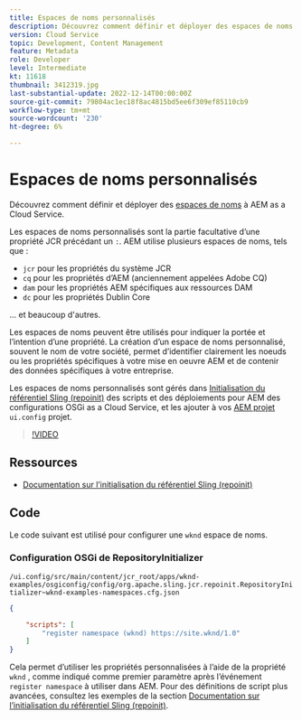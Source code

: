 ```yaml
---
title: Espaces de noms personnalisés
description: Découvrez comment définir et déployer des espaces de noms personnalisés pour AEM as a Cloud Service.
version: Cloud Service
topic: Development, Content Management
feature: Metadata
role: Developer
level: Intermediate
kt: 11618
thumbnail: 3412319.jpg
last-substantial-update: 2022-12-14T00:00:00Z
source-git-commit: 79804ac1ec18f8ac4815bd5ee6f309ef85110cb9
workflow-type: tm+mt
source-wordcount: '230'
ht-degree: 6%

---
```


# Espaces de noms personnalisés

Découvrez comment définir et déployer des [espaces de noms](https://developer.adobe.com/experience-manager/reference-materials/spec/jcr/1.0/4.5_Namespaces.html) à AEM as a Cloud Service.

Les espaces de noms personnalisés sont la partie facultative d’une propriété JCR précédant un `:`. AEM utilise plusieurs espaces de noms, tels que :

+ `jcr` pour les propriétés du système JCR
+ `cq` pour les propriétés d’AEM (anciennement appelées Adobe CQ)
+ `dam` pour les propriétés AEM spécifiques aux ressources DAM
+ `dc` pour les propriétés Dublin Core

... et beaucoup d&#39;autres.

Les espaces de noms peuvent être utilisés pour indiquer la portée et l’intention d’une propriété. La création d’un espace de noms personnalisé, souvent le nom de votre société, permet d’identifier clairement les noeuds ou les propriétés spécifiques à votre mise en oeuvre AEM et de contenir des données spécifiques à votre entreprise.

Les espaces de noms personnalisés sont gérés dans [Initialisation du référentiel Sling (repoinit)](https://sling.apache.org/documentation/bundles/repository-initialization.html) des scripts et des déploiements pour AEM des configurations OSGi as a Cloud Service, et les ajouter à vos [AEM projet](https://experienceleague.adobe.com/docs/experience-manager-core-components/using/developing/archetype/overview.html?lang=fr) `ui.config` projet.

>[!VIDEO](https://video.tv.adobe.com/v/3412319/?quality=12&learn=on)

## Ressources

+ [Documentation sur l’initialisation du référentiel Sling (repoinit)](https://sling.apache.org/documentation/bundles/repository-initialization.html#repoinit-parser-test-scenarios)

## Code

Le code suivant est utilisé pour configurer une `wknd` espace de noms.

### Configuration OSGi de RepositoryInitializer

`/ui.config/src/main/content/jcr_root/apps/wknd-examples/osgiconfig/config/org.apache.sling.jcr.repoinit.RepositoryInitializer~wknd-examples-namespaces.cfg.json`

```json
{

    "scripts": [
        "register namespace (wknd) https://site.wknd/1.0"
    ]
}
```

Cela permet d’utiliser les propriétés personnalisées à l’aide de la propriété `wknd` , comme indiqué comme premier paramètre après l’événement `register namespace` à utiliser dans AEM. Pour des définitions de script plus avancées, consultez les exemples de la section [Documentation sur l’initialisation du référentiel Sling (repoinit)](https://sling.apache.org/documentation/bundles/repository-initialization.html#repoinit-parser-test-scenarios).
